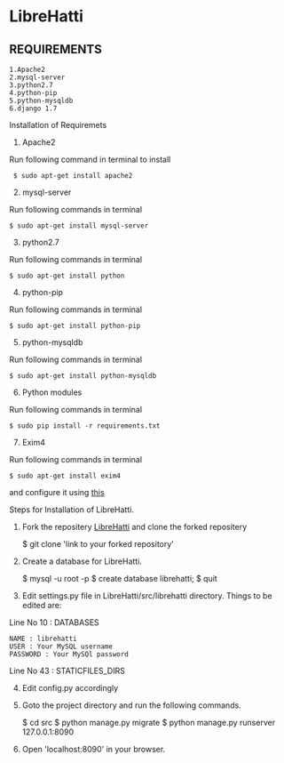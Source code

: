 LibreHatti
==========

REQUIREMENTS
------------
    1.Apache2
    2.mysql-server
    3.python2.7
    4.python-pip
    5.python-mysqldb
    6.django 1.7

Installation of Requiremets

1) Apache2

Run following command in terminal to install
    
     $ sudo apt-get install apache2
     
2) mysql-server

Run following commands in terminal
    
    $ sudo apt-get install mysql-server
    
3) python2.7

Run following commands in terminal
    
    $ sudo apt-get install python
    
4) python-pip

Run following commands in terminal
    
    $ sudo apt-get install python-pip

5) python-mysqldb

Run following commands in terminal
    
    $ sudo apt-get install python-mysqldb

6) Python modules

Run following commands in terminal
    
    $ sudo pip install -r requirements.txt

7) Exim4

Run following commands in terminal

    $ sudo apt-get install exim4

and configure it using [this](http://www.jsgrewal.com/2013/06/23/configuring-exim4-on-ubuntu/)


Steps for Installation of LibreHatti.

1) Fork the repositery [LibreHatti](https://github.com/GreatDevelopers/LibreHatti/) and clone the forked repositery
    
    $ git clone 'link to your forked repository'

2) Create a database for LibreHatti.
    
    $ mysql -u root -p
    $ create database librehatti;
    $ quit
    
3) Edit settings.py file in LibreHatti/src/librehatti directory. Things to be edited are:

Line No 10 : DATABASES
    
    NAME : librehatti
    USER : Your MySQL username
    PASSWORD : Your MySQl password
    
Line No 43 : STATICFILES_DIRS

4) Edit config.py accordingly
    
5) Goto the project directory and run the following commands.
    
    $ cd src
    $ python manage.py migrate
    $ python manage.py runserver 127.0.0.1:8090
    
6) Open 'localhost:8090' in your browser.
